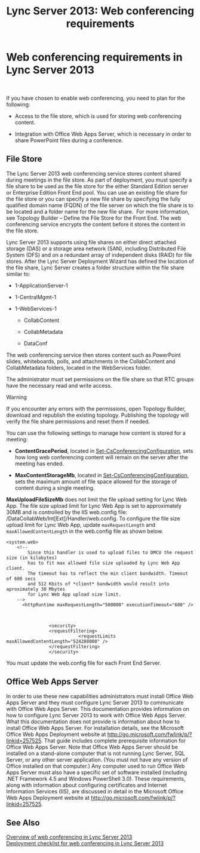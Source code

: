﻿---
title: 'Lync Server 2013: Web conferencing requirements'
TOCTitle: Web conferencing requirements
ms:assetid: 125f847c-58ab-450f-ae43-41219fd38477
ms:mtpsurl: https://technet.microsoft.com/en-us/library/JJ619171(v=OCS.15)
ms:contentKeyID: 49733559
ms.date: 07/23/2014
mtps_version: v=OCS.15
---

# Web conferencing requirements in Lync Server 2013

 


If you have chosen to enable web conferencing, you need to plan for the following:

  -  
    Access to the file store, which is used for storing web conferencing content.

  -  
    Integration with Office Web Apps Server, which is necessary in order to share PowerPoint files during a conference.

## File Store

The Lync Server 2013 web conferencing service stores content shared during meetings in the file store. As part of deployment, you must specify a file share to be used as the file store for the either Standard Edition server or Enterprise Edition Front End pool. You can use an existing file share for the file store or you can specify a new file share by specifying the fully qualified domain name (FQDN) of the file server on which the file share is to be located and a folder name for the new file share.  For more information, see Topology Builder – Define the File Store for the Front End. The web conferencing service encrypts the content before it stores the content in the file store.

Lync Server 2013 supports using file shares on either direct attached storage (DAS) or a storage area network (SAN), including Distributed File System (DFS) and on a redundant array of independent disks (RAID) for file stores. After the Lync Server Deployment Wizard has defined the location of the file share, Lync Server creates a folder structure within the file share similar to:

  - 1-ApplicationServer-1

  - 1-CentralMgmt-1

  - 1-WebServices-1
    
      - CollabContent
    
      - CollabMetadata
    
      - DataConf

The web conferencing service then stores content such as PowerPoint slides, whiteboards, polls, and attachments in the CollabContent and CollabMetadata folders, located in the WebServices folder.

The administrator must set permissions on the file share so that RTC groups have the necessary read and write access.


> [!WARNING]
> If you encounter any errors with the permissions, open Topology Builder, download and republish the existing topology. Publishing the topology will verify the file share permissions and reset them if needed.



You can use the following settings to manage how content is stored for a meeting:

  - **ContentGracePeriod**, located in [Set-CsConferencingConfiguration](https://technet.microsoft.com/en-us/library/gg412969\(v=ocs.15\)), sets how long web conferencing content will remain on the server after the meeting has ended.

  - **MaxContentStorageMb**, located in [Set-CsConferencingConfiguration](https://technet.microsoft.com/en-us/library/gg412969\(v=ocs.15\)), sets the maximum amount of file space allowed for the storage of content during a single meeting.

**MaxUploadFileSizeMb** does not limit the file upload setting for Lync Web App. The file size upload limit for Lync Web App is set to approximately 30MB and is controlled by the IIS web.config file: /DataCollabWeb/Int\[Ext\]/Handler/web.config. To configure the file size upload limit for Lync Web App, update `maxRequestLength` and `maxAllowedContentLength` in the web.config file as shown below.

    <system.web>
        <!-- 
            Since this handler is used to upload files to DMCU the request size (in kilobytes) 
            has to fit max allowed file size uploaded by Lync Web App client.
            The timeout has to reflect the min client bandwidth. Timeout of 600 secs 
            and 512 Kbits of *client* bandwidth would result into aproximately 30 Mbytes 
            for Lync Web App upload size limit.
        -->
          <httpRuntime maxRequestLength="500000" executionTimeout="600" />
    
    
    
                    <security>
                    <requestFiltering>
                               <requestLimits maxAllowedContentLength="524288000" />
                    </requestFiltering>
                    </security>

You must update the web.config file for each Front End Server.

## Office Web Apps Server

In order to use these new capabilities administrators must install Office Web Apps Server and they must configure Lync Server 2013 to communicate with Office Web Apps Server. This documentation provides information on how to configure Lync Server 2013 to work with Office Web Apps Server. What this documentation does not provide is information about how to install Office Web Apps Server. For installation details, see the Microsoft Office Web Apps Deployment website at <http://go.microsoft.com/fwlink/p/?linkid=257525>. That guide includes complete prerequisite information for Office Web Apps Server. Note that Office Web Apps Server should be installed on a stand-alone computer that is not running Lync Server, SQL Server, or any other server application. (You must not have any version of Office installed on that computer.) Any computer used to run Office Web Apps Server must also have a specific set of software installed (including .NET Framework 4.5 and Windows PowerShell 3.0). These requirements, along with information about configuring certificates and Internet Information Services (IIS), are discussed in detail in the Microsoft Office Web Apps Deployment website at <http://go.microsoft.com/fwlink/p/?linkid=257525>.

## See Also


[Overview of web conferencing in Lync Server 2013](lync-server-2013-web-conferencing-overview.md)  
[Deployment checklist for web conferencing in Lync Server 2013](lync-server-2013-deployment-checklist-for-web-conferencing.md)

